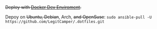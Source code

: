 ~~Deploy with [Docker Dev Enviroment](https://open.docker.com/dashboard/dev-envs?url=https://github.com/LegitCamper/.dotfiles).~~

Depoy on ~~Ubuntu, Debian~~, Arch, ~~and OpenSuse~~:
`sudo ansible-pull -U https://github.com/LegitCamper/.dotfiles.git`
